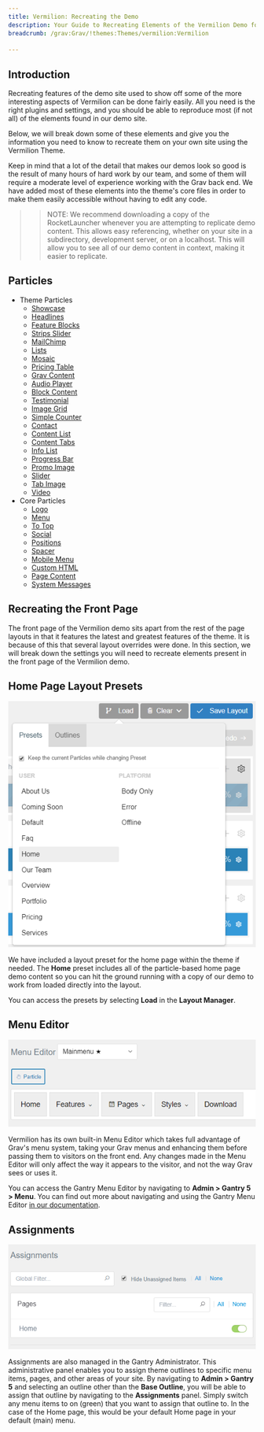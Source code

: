 ```yaml
---
title: Vermilion: Recreating the Demo
description: Your Guide to Recreating Elements of the Vermilion Demo for Grav
breadcrumb: /grav:Grav/!themes:Themes/vermilion:Vermilion

---
```


Introduction
-----

Recreating features of the demo site used to show off some of the more interesting aspects of Vermilion can be done fairly easily. All you need is the right plugins and settings, and you should be able to reproduce most (if not all) of the elements found in our demo site.

Below, we will break down some of these elements and give you the information you need to know to recreate them on your own site using the Vermilion Theme.

Keep in mind that a lot of the detail that makes our demos look so good is the result of many hours of hard work by our team, and some of them will require a moderate level of experience working with the Grav back end. We have added most of these elements into the theme's core files in order to make them easily accessible without having to edit any code.

>> NOTE: We recommend downloading a copy of the RocketLauncher whenever you are attempting to replicate demo content. This allows easy referencing, whether on your site in a subdirectory, development server, or on a localhost. This will allow you to see all of our demo content in context, making it easier to replicate.

Particles
----- 

* Theme Particles
    * [Showcase](particle_showcase.md)
    * [Headlines](particle_headlines.md)
    * [Feature Blocks](particle_featureblocks.md)
    * [Strips Slider](particle_stripsslider.md)
    * [MailChimp](particle_mailchimp.md)
    * [Lists](particle_lists.md)
    * [Mosaic](particle_mosaic.md)
    * [Pricing Table](particle_pricing.md)
    * [Grav Content](particle_grav.md)
    * [Audio Player](particle_audio.md)
    * [Block Content](particle_block.md)
    * [Testimonial](particle_testimonial.md)
    * [Image Grid](particle_image.md)
    * [Simple Counter](particle_simplecounter.md)
    * [Contact](particle_contact.md)
    * [Content List](particle_contentlist.md)
    * [Content Tabs](particle_contenttabs.md)
    * [Info List](particle_info.md)
    * [Progress Bar](particle_progressbar.md)
    * [Promo Image](particle_promoimage.md)
    * [Slider](particle_slider.md)
    * [Tab Image](particle_tabimage.md)
    * [Video](particle_video.md)
* Core Particles 
    - [Logo](http://docs.gantry.org/gantry5/particles/logo)
    - [Menu](http://docs.gantry.org/gantry5/particles/menu-control)
    - [To Top](http://docs.gantry.org/gantry5/particles/to-top)
    - [Social](http://docs.gantry.org/gantry5/particles/social)
    - [Positions](http://docs.gantry.org/gantry5/particles/position)
    - [Spacer](http://docs.gantry.org/gantry5/particles/spacer)
    - [Mobile Menu](http://docs.gantry.org/gantry5/particles/mobile-menu)
    - [Custom HTML](http://docs.gantry.org/gantry5/particles/custom-html)
    - [Page Content](http://docs.gantry.org/gantry5/particles/page-content)
    - [System Messages](http://docs.gantry.org/gantry5/particles/system-messages)

Recreating the Front Page
-----

The front page of the Vermilion demo sits apart from the rest of the page layouts in that it features the latest and greatest features of the theme. It is because of this that several layout overrides were done. In this section, we will break down the settings you will need to recreate elements present in the front page of the Vermilion demo.

Home Page Layout Presets
-----

![Layout Presets](assets/layout_presets.png)

We have included a layout preset for the home page within the theme if needed. The **Home** preset includes all of the particle-based home page demo content so you can hit the ground running with a copy of our demo to work from loaded directly into the layout.

You can access the presets by selecting **Load** in the **Layout Manager**.

Menu Editor
-----

![](assets/menu_1.png)

Vermilion has its own built-in Menu Editor which takes full advantage of Grav's menu system, taking your Grav menus and enhancing them before passing them to visitors on the front end. Any changes made in the Menu Editor will only affect the way it appears to the visitor, and not the way Grav sees or uses it.

You can access the Gantry Menu Editor by navigating to **Admin > Gantry 5 > Menu**. You can find out more about navigating and using the Gantry Menu Editor [in our documentation](http://docs.gantry.org/gantry5/configure/menu-editor).

Assignments
-----

![](assets/assignments_1.png)

Assignments are also managed in the Gantry Administrator. This administrative panel enables you to assign theme outlines to specific menu items, pages, and other areas of your site. By navigating to **Admin > Gantry 5** and selecting an outline other than the **Base Outline**, you will be able to assign that outline by navigating to the **Assignments** panel. Simply switch any menu items to on (green) that you want to assign that outline to. In the case of the Home page, this would be your default Home page in your default (main) menu.

